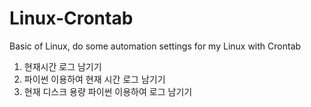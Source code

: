 # Linux-Crontab
Basic of Linux, do some automation settings for my Linux with Crontab

1. 현재시간 로그 남기기
2. 파이썬 이용하여 현재 시간 로그 남기기
3. 현재 디스크 용량 파이썬 이용하여 로그 남기기

